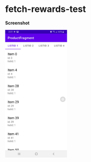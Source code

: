 # fetch-rewards-test
 
**Screenshot**

<img src="https://github.com/xht418/fetch-rewards-test/blob/main/screenshot/screenshot_1.jpg" width="200" />
